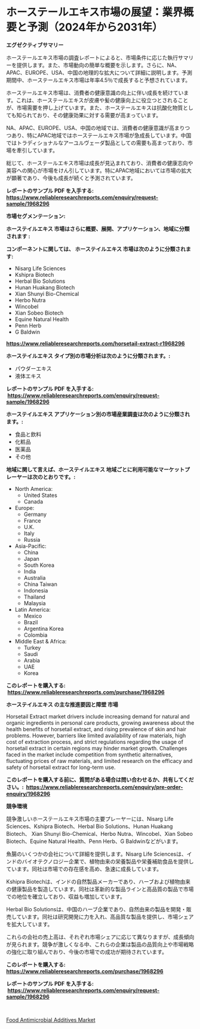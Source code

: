<p><h1>ホーステールエキス市場の展望：業界概要と予測（2024年から2031年）</h1></p><p><strong>エグゼクティブサマリー</strong></p>
<p><p>ホーステールエキス市場の調査レポートによると、市場条件に応じた執行サマリーを提供します。また、市場動向の簡単な概要を示します。さらに、NA、APAC、EUROPE、USA、中国の地理的な拡大について詳細に説明します。予測期間中、ホーステールエキス市場は年率4.5％で成長すると予想されています。</p><p>ホーステールエキス市場は、消費者の健康意識の向上に伴い成長を続けています。これは、ホーステールエキスが皮膚や髪の健康向上に役立つとされることが、市場需要を押し上げています。また、ホーステールエキスは抗酸化物質としても知られており、その健康効果に対する需要が高まっています。</p><p>NA、APAC、EUROPE、USA、中国の地域では、消費者の健康意識が高まりつつあり、特にAPAC地域ではホーステールエキス市場が急成長しています。中国ではトラディショナルなアーユルヴェーダ製品としての需要も高まっており、市場を牽引しています。</p><p>総じて、ホーステールエキス市場は成長が見込まれており、消費者の健康志向や美容への関心が市場をけん引しています。特にAPAC地域においては市場の拡大が顕著であり、今後も成長が続くと予測されています。</p></p>
<p><strong>レポートのサンプル PDF を入手する: <a href="https://www.reliableresearchreports.com/enquiry/request-sample/1968296">https://www.reliableresearchreports.com/enquiry/request-sample/1968296</a></strong></p>
<p><strong>市場セグメンテーション:</strong></p>
<p><strong> ホーステイルエキス 市場はさらに概要、展開、アプリケーション、地域に分類されます :</strong></p>
<p><strong>コンポーネントに関しては、 ホーステイルエキス 市場は次のように分類されます: &nbsp;</strong></p>
<p><ul><li>Nisarg Life Sciences</li><li>Kshipra Biotech</li><li>Herbal Bio Solutions</li><li>Hunan Huakang Biotech</li><li>Xian Shunyi Bio-Chemical</li><li>Herbo Nutra</li><li>Wincobel</li><li>Xian Sobeo Biotech</li><li>Equine Natural Health</li><li>Penn Herb</li><li>G Baldwin</li></ul></p>
<p><strong><a href="https://www.reliableresearchreports.com/horsetail-extract-r1968296">https://www.reliableresearchreports.com/horsetail-extract-r1968296</a></strong></p>
<p><strong> ホーステイルエキス タイプ別の市場分析は次のように分類されます。:</strong></p>
<p><ul><li>パウダーエキス</li><li>液体エキス</li></ul></p>
<p><strong>レポートのサンプル PDF を入手する: &nbsp;<a href="https://www.reliableresearchreports.com/enquiry/request-sample/1968296">https://www.reliableresearchreports.com/enquiry/request-sample/1968296</a></strong></p>
<p><strong> ホーステイルエキス アプリケーション別の市場産業調査は次のように分類されます。:</strong></p>
<p><ul><li>食品と飲料</li><li>化粧品</li><li>医薬品</li><li>その他</li></ul></p>
<p><strong>地域に関して言えば、ホーステイルエキス 地域ごとに利用可能なマーケットプレーヤーは次のとおりです。:</strong></p>
<p><ul>
    <li>
        North America:
        <ul>
            <li>United States</li>
            <li>Canada</li>
        </ul>
    </li>
    <li>
        Europe:
        <ul>
            <li>Germany</li>
            <li>France</li>
            <li>U.K.</li>
            <li>Italy</li>
            <li>Russia</li>
        </ul>
    </li>
    <li>
        Asia-Pacific:
        <ul>
            <li>China</li>
            <li>Japan</li>
            <li>South Korea</li>
            <li>India</li>
            <li>Australia</li>
            <li>China Taiwan</li>
            <li>Indonesia</li>
            <li>Thailand</li>
            <li>Malaysia</li>
        </ul>
    </li>
    <li>
        Latin America:
        <ul>
            <li>Mexico</li>
            <li>Brazil</li>
            <li>Argentina Korea</li>
            <li>Colombia</li>
        </ul>
    </li>
    <li>
        Middle East & Africa:
        <ul>
            <li>Turkey</li>
            <li>Saudi</li>
            <li>Arabia</li>
            <li>UAE</li>
            <li>Korea</li>
        </ul>
    </li>
    </ul></p>
<p><strong>このレポートを購入する: &nbsp;<a href="https://www.reliableresearchreports.com/purchase/1968296">https://www.reliableresearchreports.com/purchase/1968296</a></strong></p>
<p><strong>ホーステイルエキス の主な推進要因と障壁 市場</strong></p>
<p><p>Horsetail Extract market drivers include increasing demand for natural and organic ingredients in personal care products, growing awareness about the health benefits of horsetail extract, and rising prevalence of skin and hair problems. However, barriers like limited availability of raw materials, high cost of extraction process, and strict regulations regarding the usage of horsetail extract in certain regions may hinder market growth. Challenges faced in the market include competition from synthetic alternatives, fluctuating prices of raw materials, and limited research on the efficacy and safety of horsetail extract for long-term use.</p></p>
<p><strong>このレポートを購入する前に、質問がある場合は問い合わせるか、共有してください。:&nbsp; <a href="https://www.reliableresearchreports.com/enquiry/pre-order-enquiry/1968296">https://www.reliableresearchreports.com/enquiry/pre-order-enquiry/1968296</a></strong></p>
<p><strong>競争環境</strong></p>
<p><p>競争激しいホーステールエキス市場の主要プレーヤーには、Nisarg Life Sciences、Kshipra Biotech、Herbal Bio Solutions、Hunan Huakang Biotech、 Xian Shunyi Bio-Chemical、Herbo Nutra、Wincobel、Xian Sobeo Biotech、Equine Natural Health、Penn Herb、G Baldwinなどがいます。</p><p>魚腸のいくつかの会社について詳細を提供します。Nisarg Life Sciencesは、インドのバイオテクノロジー企業で、植物由来の栄養製品や栄養補助食品を提供しています。同社は市場での存在感を高め、急速に成長しています。</p><p>Kshipra Biotechは、インドの自然製品メーカーであり、ハーブおよび植物由来の健康製品を製造しています。同社は革新的な製品ラインと高品質の製品で市場での地位を確立しており、収益も増加しています。</p><p>Herbal Bio Solutionsは、中国のハーブ企業であり、自然由来の製品を開発・販売しています。同社は研究開発に力を入れ、高品質な製品を提供し、市場シェアを拡大しています。</p><p>これらの会社の売上高は、それぞれ市場シェアに応じて異なりますが、成長傾向が見られます。競争が激しくなる中、これらの企業は製品の品質向上や市場戦略の強化に取り組んでおり、今後の市場での成功が期待されています。</p></p>
<p><strong>このレポートを購入する: &nbsp; <a href="https://www.reliableresearchreports.com/purchase/1968296">https://www.reliableresearchreports.com/purchase/1968296</a></strong></p>
<p><strong>レポートのサンプル PDF を入手する: &nbsp;<a href="https://www.reliableresearchreports.com/enquiry/request-sample/1968296">https://www.reliableresearchreports.com/enquiry/request-sample/1968296</a></strong><strong></strong></p>
<p>&nbsp;</p>
<p><p><a href="https://github.com/JameTravis/Market-Research-Report-List-4/blob/main/food-antimicrobial-additives-market.md">Food Antimicrobial Additives Market</a></p></p>